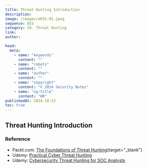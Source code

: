 ```yaml
---
title: Threat Hunting Introduction
description:
image: /images/e031-01.jpeg
sequence: 033
category: 10. Threat Hunting
link:
author:

head:
  meta:
    - name: "keywords"
      content: ""
    - name: "robots"
      content: ""
    - name: "author"
      content: ""
    - name: "copyright"
      content: "© 2024 Security Notes"
    - name: "og:title"
      content: "HR"
publishedAt: 2024-10-23
toc: true
---
```


## Threat Hunting Introduction

### Reference

- Packt.com: [The Foundations of Threat Hunting](/files/THU-001-THE_FOUNDATIONS_OF_THREAT_HUNTING.pdf){target="\_blank"}
- Udemy: <a href="https://www.udemy.com/course/practical-threat-hunting/?couponCode=MTST7102224B2">Practical Cyber Threat Hunting</a>
- Udemy: <a href="https://www.udemy.com/course/cybersecurity-threat-hunting-for-soc-analysts/?couponCode=MTST7102224B2">Cybersecurity Threat Hunting for SOC Analysts</a>
